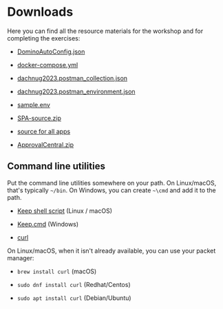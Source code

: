 <!---
hide:
  - navigation
--->

# Downloads

Here you can find all the resource materials for the workshop and for completing the exercises: 

- [DominoAutoConfig.json](../downloads/DominoAutoConfig.json)

- [docker-compose.yml](../downloads/docker-compose.yml)

- [dachnug2023.postman_collection.json](../downloads/dachnug2023.postman_collection.json)

- [dachnug2023.postman_environment.json](../downloads/dachnug2023.postman_environment.json)

- [sample.env](../downloads/sample.env)

- [SPA-source.zip](../downloads/SPA-source.zip)

- [source for all apps](../downloads/apps-src.zip)

- [ApprovalCentral.zip](../downloads/ApprovalCentral.zip)

## Command line utilities

Put the command line utilities somewhere on your path. On Linux/macOS, that's typically `~/bin`. On Windows, you can create `~\cmd` and add it to the path.

- [Keep shell script](../downloads/keep) (Linux / macOS)

- [Keep.cmd](../downloads/keep.cmd) (Windows)

- [curl](https://curl.se/download.html)

On Linux/macOS, when it isn't already available, you can use your packet manager:

- `brew install curl` (macOS)

- `sudo dnf install curl` (Redhat/Centos)

- `sudo apt install curl` (Debian/Ubuntu)

